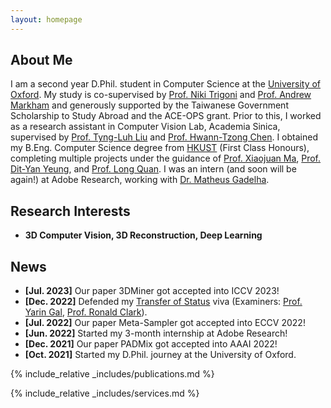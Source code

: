 ```yaml
---
layout: homepage
---
```


## About Me

I am a second year D.Phil. student in Computer Science at the [University of Oxford](https://www.ox.ac.uk). My study is co-supervised by [Prof. Niki Trigoni](https://en.wikipedia.org/wiki/Niki_Trigoni) and [Prof. Andrew Markham](https://www.cs.ox.ac.uk/people/andrew.markham/) and generously supported by the Taiwanese Government Scholarship to Study Abroad and the ACE-OPS grant. Prior to this, I worked as a research assistant in Computer Vision Lab, Academia Sinica, supervised by [Prof. Tyng-Luh Liu](https://www.iis.sinica.edu.tw/pages/liutyng/) and [Prof. Hwann-Tzong Chen](https://htchen.github.io). I obtained my B.Eng. Computer Science degree from [HKUST](https://hkust.edu.hk) (First Class Honours), completing multiple projects under the guidance of [Prof. Xiaojuan Ma](https://www.cse.ust.hk/~mxj/), [Prof. Dit-Yan Yeung](https://sites.google.com/view/dyyeung), and [Prof. Long Quan](https://www.cse.ust.hk/~quan/). I was an intern (and soon will be again!) at Adobe Research, working with [Dr. Matheus Gadelha](http://mgadelha.me).

## Research Interests

- **3D Computer Vision, 3D Reconstruction, Deep Learning**

## News
- **[Jul. 2023]** Our paper 3DMiner got accepted into ICCV 2023!
- **[Dec. 2022]** Defended my [Transfer of Status](https://www.ox.ac.uk/students/academic/guidance/graduate/research/status/DPhil) viva (Examiners: [Prof. Yarin Gal](https://www.cs.ox.ac.uk/people/yarin.gal/website/), [Prof. Ronald Clark](https://www.ron-clark.com)).
- **[Jul. 2022]** Our paper Meta-Sampler got accepted into ECCV 2022!
- **[Jun. 2022]** Started my 3-month internship at Adobe Research!
- **[Dec. 2021]** Our paper PADMix got accepted into AAAI 2022!
- **[Oct. 2021]** Started my D.Phil. journey at the University of Oxford.

{% include_relative _includes/publications.md %}

{% include_relative _includes/services.md %}
